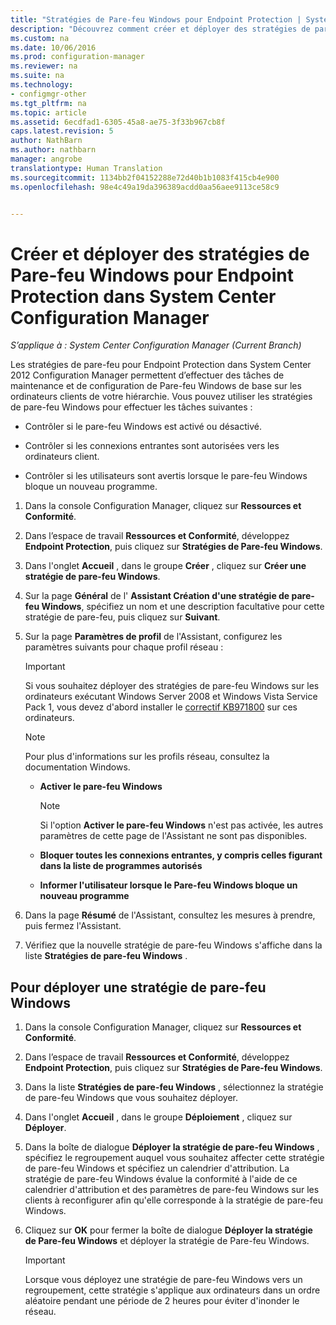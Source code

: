 ```yaml
---
title: "Stratégies de Pare-feu Windows pour Endpoint Protection | System Center Configuration Manager"
description: "Découvrez comment créer et déployer des stratégies de pare-feu pour Endpoint Protection dans System Center 2012 Configuration Manager."
ms.custom: na
ms.date: 10/06/2016
ms.prod: configuration-manager
ms.reviewer: na
ms.suite: na
ms.technology:
- configmgr-other
ms.tgt_pltfrm: na
ms.topic: article
ms.assetid: 6ecdfad1-6305-45a8-ae75-3f33b967cb8f
caps.latest.revision: 5
author: NathBarn
ms.author: nathbarn
manager: angrobe
translationtype: Human Translation
ms.sourcegitcommit: 1134bb2f04152288e72d40b1b1083f415cb4e900
ms.openlocfilehash: 98e4c49a19da396389acdd0aa56aee9113ce58c9


---
```

# <a name="create-and-deploy-windows-firewall-policies-for-endpoint-protection-in-system-center-configuration-manager"></a>Créer et déployer des stratégies de Pare-feu Windows pour Endpoint Protection dans System Center Configuration Manager

*S’applique à : System Center Configuration Manager (Current Branch)*

Les stratégies de pare-feu pour Endpoint Protection dans System Center 2012 Configuration Manager permettent d’effectuer des tâches de maintenance et de configuration de Pare-feu Windows de base sur les ordinateurs clients de votre hiérarchie. Vous pouvez utiliser les stratégies de pare-feu Windows pour effectuer les tâches suivantes :  

-   Contrôler si le pare-feu Windows est activé ou désactivé.  

-   Contrôler si les connexions entrantes sont autorisées vers les ordinateurs client.  

-   Contrôler si les utilisateurs sont avertis lorsque le pare-feu Windows bloque un nouveau programme.  

1.  Dans la console Configuration Manager, cliquez sur **Ressources et Conformité**.  

2.  Dans l’espace de travail **Ressources et Conformité**, développez **Endpoint Protection**, puis cliquez sur **Stratégies de Pare-feu Windows**.  

3.  Dans l'onglet **Accueil** , dans le groupe **Créer** , cliquez sur **Créer une stratégie de pare-feu Windows**.  

4.  Sur la page **Général** de l' **Assistant Création d'une stratégie de pare-feu Windows**, spécifiez un nom et une description facultative pour cette stratégie de pare-feu, puis cliquez sur **Suivant**.  

5.  Sur la page **Paramètres de profil** de l'Assistant, configurez les paramètres suivants pour chaque profil réseau :  

    > [!IMPORTANT]  
    >  Si vous souhaitez déployer des stratégies de pare-feu Windows sur les ordinateurs exécutant Windows Server 2008 et Windows Vista Service Pack 1, vous devez d'abord installer le [correctif KB971800](http://go.microsoft.com/fwlink/p/?LinkId=231239) sur ces ordinateurs.  

    > [!NOTE]  
    >  Pour plus d'informations sur les profils réseau, consultez la documentation Windows.  

    -   **Activer le pare-feu Windows**  

        > [!NOTE]  
        >  Si l'option **Activer le pare-feu Windows** n'est pas activée, les autres paramètres de cette page de l'Assistant ne sont pas disponibles.  

    -   **Bloquer toutes les connexions entrantes, y compris celles figurant dans la liste de programmes autorisés**  

    -   **Informer l'utilisateur lorsque le Pare-feu Windows bloque un nouveau programme**  

6.  Dans la page **Résumé** de l'Assistant, consultez les mesures à prendre, puis fermez l'Assistant.  

7.  Vérifiez que la nouvelle stratégie de pare-feu Windows s'affiche dans la liste **Stratégies de pare-feu Windows** .  

##  <a name="a-namebkmkassigna-to-deploy-a-windows-firewall-policy"></a><a name="BKMK_Assign"></a> Pour déployer une stratégie de pare-feu Windows  

1.  Dans la console Configuration Manager, cliquez sur **Ressources et Conformité**.  

2.  Dans l’espace de travail **Ressources et Conformité**, développez **Endpoint Protection**, puis cliquez sur **Stratégies de Pare-feu Windows**.  

3.  Dans la liste **Stratégies de pare-feu Windows** , sélectionnez la stratégie de pare-feu Windows que vous souhaitez déployer.  

4.  Dans l'onglet **Accueil** , dans le groupe **Déploiement** , cliquez sur **Déployer**.  

5.  Dans la boîte de dialogue **Déployer la stratégie de pare-feu Windows** , spécifiez le regroupement auquel vous souhaitez affecter cette stratégie de pare-feu Windows et spécifiez un calendrier d'attribution. La stratégie de pare-feu Windows évalue la conformité à l'aide de ce calendrier d'attribution et des paramètres de pare-feu Windows sur les clients à reconfigurer afin qu'elle corresponde à la stratégie de pare-feu Windows.  

6.  Cliquez sur **OK** pour fermer la boîte de dialogue **Déployer la stratégie de Pare-feu Windows** et déployer la stratégie de Pare-feu Windows.  

    > [!IMPORTANT]  
    >  Lorsque vous déployez une stratégie de pare-feu Windows vers un regroupement, cette stratégie s'applique aux ordinateurs dans un ordre aléatoire pendant une période de 2 heures pour éviter d'inonder le réseau.



<!--HONumber=Nov16_HO1-->


